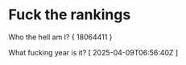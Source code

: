 # Fuck the rankings

Who the hell am I?
{ 18064411 }

What fucking year is it?
[ 2025-04-09T06:56:40Z ]
